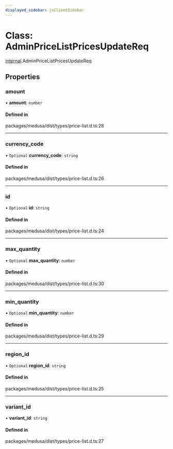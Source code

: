 ```yaml
---
displayed_sidebar: jsClientSidebar
---
```


# Class: AdminPriceListPricesUpdateReq

[internal](../modules/internal.md).AdminPriceListPricesUpdateReq

## Properties

### amount

• **amount**: `number`

#### Defined in

packages/medusa/dist/types/price-list.d.ts:28

___

### currency\_code

• `Optional` **currency\_code**: `string`

#### Defined in

packages/medusa/dist/types/price-list.d.ts:26

___

### id

• `Optional` **id**: `string`

#### Defined in

packages/medusa/dist/types/price-list.d.ts:24

___

### max\_quantity

• `Optional` **max\_quantity**: `number`

#### Defined in

packages/medusa/dist/types/price-list.d.ts:30

___

### min\_quantity

• `Optional` **min\_quantity**: `number`

#### Defined in

packages/medusa/dist/types/price-list.d.ts:29

___

### region\_id

• `Optional` **region\_id**: `string`

#### Defined in

packages/medusa/dist/types/price-list.d.ts:25

___

### variant\_id

• **variant\_id**: `string`

#### Defined in

packages/medusa/dist/types/price-list.d.ts:27
